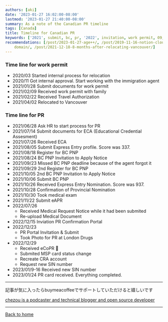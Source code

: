 ```yaml
---
authors: [aki]
date: '2023-01-27 16:02:00-08:00'
lastmod: '2023-01-27 21:40:00-08:00'
summary: As a note of the Canadian PR timeline
tags: [Canada]
title: Timeline for Canadian PR
keywords: ['2021', submit, bc, pr, '2022', invitation, work permit, 09, '02', '10']
recommendations: [/post/2023-01-27-age++/, /post/2019-11-16-notion-cloudflare-sub
    domain/, /post/2021-12-18-8-months-after-relocating-vancouver/]
---
```


### Time line for work permit

- 2020/03 Started internal process for relocation
- 2020/11 Got internal approval. Start working with the immigration agent
- 2021/01/28 Submit documents for work permit
- 2021/02/09 Received work permit with family
- 2021/02/22 Received Travel Authorization
- 2021/04/02 Relocated to Vancouver

### Time line for PR

- 2021/06/28 Ask HR to start process for PR
- 2021/07/14 Submit documents for ECA (Educational Credential Assesment)
- 2021/07/26 Received ECA
- 2021/08/05 Submit Express Entry profile. Score was 337.
- 2021/08/18 Register for BC PNP
- 2021/08/24 BC PNP Invitation to Apply Notice
- 2021/09/23 Missed BC PNP deadline because of the agent forgot it
- 2021/09/29 2nd Register for BC PNP
- 2021/10/05 2nd BC PNP Invitation to Apply Notice
- 2021/10/06 Submit BC PNP
- 2021/10/26 Received Express Entry Nomination. Score was 937.
- 2021/10/28 Confirmation of Provincial Nomination
- 2021/10/30 Took medical exam
- 2021/11/22 Submit eAPR
- 2022/07/26
  - Received Medical Request Notice while it had been submited
  - Re-upload Medical Document
- 2022/12/15 Inviation PR Confirmation Portal
- 2022/12/23
  - PR Portal Invitation & Submit
  - Took Photo for PR at London Drugs
- 2022/12/29
  - Received eCoPR 🎉
  - Submited MSP card status change
  - Recreate CRA account
  - Request new SIN number
- 2023/01/9-16 Received new SIN number
- 2023/01/24 PR card received. Everything completed.

---

記事が気に入ったらbuymeacoffeeでサポートしていただけると嬉しいです

[chezou is a podcaster and technical blogger and open source developer](https://www.buymeacoffee.com/chezou)

---

[Back to home](https://memo.chezo.uno/)